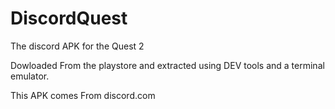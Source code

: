 # DiscordQuest
The discord APK for the Quest 2

Dowloaded From the playstore and extracted using DEV tools and a terminal emulator.

This APK comes From discord.com
